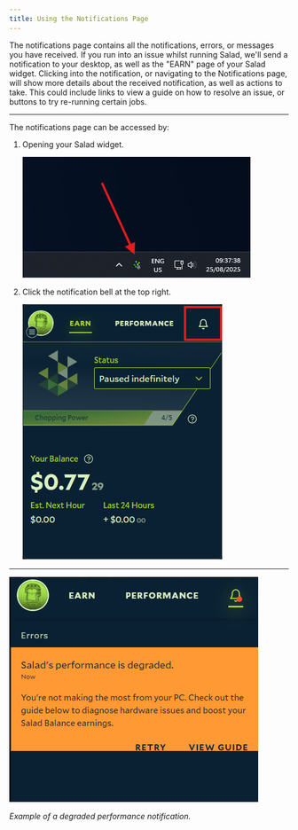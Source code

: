 ```yaml
---
title: Using the Notifications Page
---
```


The notifications page contains all the notifications, errors, or messages you have received. If you run into an issue
whilst running Salad, we'll send a notification to your desktop, as well as the "EARN" page of your Salad widget.
Clicking into the notification, or navigating to the Notifications page, will show more details about the received
notification, as well as actions to take. This could include links to view a guide on how to resolve an issue, or
buttons to try re-running certain jobs.

---

The notifications page can be accessed by:

1. Opening your Salad widget.

   ![](../../../../content/images/guides/using-the-salad-app/using-the-notifications-page-1.png)

2. Click the notification bell at the top right.

   ![](../../../../content/images/guides/using-the-salad-app/using-the-notifications-page-2.png)

---

![](../../../../content/images/guides/using-the-salad-app/using-the-notifications-page-3.png)

_Example of a degraded performance notification._
